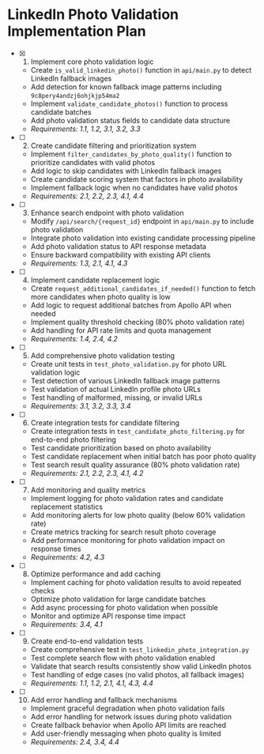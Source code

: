 # LinkedIn Photo Validation Implementation Plan

- [x] 1. Implement core photo validation logic
  - Create `is_valid_linkedin_photo()` function in `api/main.py` to detect LinkedIn fallback images
  - Add detection for known fallback image patterns including `9c8pery4andzj6ohjkjp54ma2`
  - Implement `validate_candidate_photos()` function to process candidate batches
  - Add photo validation status fields to candidate data structure
  - _Requirements: 1.1, 1.2, 3.1, 3.2, 3.3_

- [ ] 2. Create candidate filtering and prioritization system
  - Implement `filter_candidates_by_photo_quality()` function to prioritize candidates with valid photos
  - Add logic to skip candidates with LinkedIn fallback images
  - Create candidate scoring system that factors in photo availability
  - Implement fallback logic when no candidates have valid photos
  - _Requirements: 2.1, 2.2, 2.3, 4.1, 4.4_

- [ ] 3. Enhance search endpoint with photo validation
  - Modify `/api/search/{request_id}` endpoint in `api/main.py` to include photo validation
  - Integrate photo validation into existing candidate processing pipeline
  - Add photo validation status to API response metadata
  - Ensure backward compatibility with existing API clients
  - _Requirements: 1.3, 2.1, 4.1, 4.3_

- [ ] 4. Implement candidate replacement logic
  - Create `request_additional_candidates_if_needed()` function to fetch more candidates when photo quality is low
  - Add logic to request additional batches from Apollo API when needed
  - Implement quality threshold checking (80% photo validation rate)
  - Add handling for API rate limits and quota management
  - _Requirements: 1.4, 2.4, 4.2_

- [ ] 5. Add comprehensive photo validation testing
  - Create unit tests in `test_photo_validation.py` for photo URL validation logic
  - Test detection of various LinkedIn fallback image patterns
  - Test validation of actual LinkedIn profile photo URLs
  - Test handling of malformed, missing, or invalid URLs
  - _Requirements: 3.1, 3.2, 3.3, 3.4_

- [ ] 6. Create integration tests for candidate filtering
  - Create integration tests in `test_candidate_photo_filtering.py` for end-to-end photo filtering
  - Test candidate prioritization based on photo availability
  - Test candidate replacement when initial batch has poor photo quality
  - Test search result quality assurance (80% photo validation rate)
  - _Requirements: 2.1, 2.2, 2.3, 4.1, 4.2_

- [ ] 7. Add monitoring and quality metrics
  - Implement logging for photo validation rates and candidate replacement statistics
  - Add monitoring alerts for low photo quality (below 60% validation rate)
  - Create metrics tracking for search result photo coverage
  - Add performance monitoring for photo validation impact on response times
  - _Requirements: 4.2, 4.3_

- [ ] 8. Optimize performance and add caching
  - Implement caching for photo validation results to avoid repeated checks
  - Optimize photo validation for large candidate batches
  - Add async processing for photo validation when possible
  - Monitor and optimize API response time impact
  - _Requirements: 3.4, 4.1_

- [ ] 9. Create end-to-end validation tests
  - Create comprehensive test in `test_linkedin_photo_integration.py`
  - Test complete search flow with photo validation enabled
  - Validate that search results consistently show valid LinkedIn photos
  - Test handling of edge cases (no valid photos, all fallback images)
  - _Requirements: 1.1, 1.2, 2.1, 4.1, 4.3, 4.4_

- [ ] 10. Add error handling and fallback mechanisms
  - Implement graceful degradation when photo validation fails
  - Add error handling for network issues during photo validation
  - Create fallback behavior when Apollo API limits are reached
  - Add user-friendly messaging when photo quality is limited
  - _Requirements: 2.4, 3.4, 4.4_